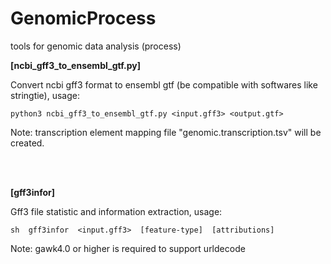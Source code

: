 # GenomicProcess
tools for genomic data analysis (process)

**[ncbi_gff3_to_ensembl_gtf.py]**

  Convert ncbi gff3 format to ensembl gtf (be compatible with softwares like stringtie), usage:

    python3 ncbi_gff3_to_ensembl_gtf.py <input.gff3> <output.gtf>

  Note: transcription element mapping file "genomic.transcription.tsv" will be created.

<br></br>

**[gff3infor]**

Gff3 file statistic and information extraction, usage:

    sh  gff3infor  <input.gff3>  [feature-type]  [attributions]

Note: gawk4.0 or higher is required to support urldecode
